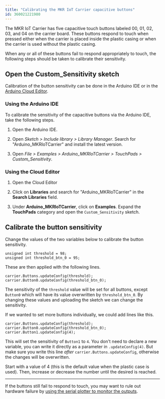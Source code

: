 ```yaml
---
title: "Calibrating the MKR IoT Carrier capacitive buttons"
id: 360021221980
---
```


The MKR IoT Carrier has five capacitive touch buttons labeled 00, 01, 02, 03, and 04 on the carrier board. These buttons respond to touch when pressed either when the carrier is placed inside the plastic casing or when the carrier is used without the plastic casing.

When any or all of these buttons fail to respond appropriately to touch, the following steps should be taken to calibrate their sensitivity.

## Open the Custom_Sensitivity sketch

Calibration of the button sensitivity can be done in the Arduino IDE or in the [Arduino Cloud Editor](https://support.arduino.cc/hc/en-us/articles/13809101080732-Open-the-Cloud-Editor).

### Using the Arduino IDE

To calibrate the sensitivity of the capacitive buttons via the Arduino IDE, take the following steps.

1. Open the Arduino IDE.

2. Open *Sketch > Include library > Library Manager*. Search for "Arduino_MKRIoTCarrier" and install the latest version.

3. Open *File > Examples > Arduino_MKRIoTCarrier > TouchPads > Custom_Sensitivity*.

### Using the Cloud Editor

1. Open the Cloud Editor

2. Click on **Libraries** and search for "Arduino_MKRIoTCarrier" in the **Search Libraries** field.

3. Under **Arduino_MKRIoTCarrier**, click on **Examples**. Expand the **TouchPads** category and open the `Custom_Sensitivity` sketch.

## Calibrate the button sensitivity

Change the values of the two variables below to calibrate the button sensitivity.

```
unsigned int threshold = 98;
unsigned int threshold_btn_0 = 95;
```

These are then applied with the following lines.

```
carrier.Buttons.updateConfig(threshold);
carrier.Button0.updateConfig(threshold_btn_0);
```

The sensitivity of the `threshold` value will be set for all buttons, except `Button0` which will have its value overwritten by `threshold_btn_0`. By changing these values and uploading the sketch we can change the sensitivity.

If we wanted to set more buttons individually, we could add lines like this.

```
carrier.Buttons.updateConfig(threshold);
carrier.Button0.updateConfig(threshold_btn_0);
carrier.Button1.updateConfig(4);
```

This will set the sensitivity of `Button1` to `4`. You don't need to declare a new variable, you can write it directly as a parameter in `.updateConfig(4)`. But make sure you write this line *after* `carrier.Buttons.updateConfig`, otherwise the changes will be overwritten.

Start with a value of 4 (this is the default value when the plastic case is used). Then, increase or decrease the number until the desired is reached.

---

If the buttons still fail to respond to touch, you may want to rule out hardware failure by [using the serial plotter to monitor the outputs](https://support.arduino.cc/hc/en-us/articles/360021222000).
